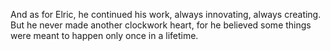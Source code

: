 And as for Elric, he continued his work, always innovating, always creating. But he never made another clockwork heart, for he believed some things were meant to happen only once in a lifetime.